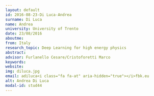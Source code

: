 ```yaml
---
layout: default 
id: 2016-08-23-Di Luca-Andrea
surname: Di Luca
name: Andrea
university: University of Trento
date: 23/08/2016
aboutme: 
from: Italy
research_topic: Deep Learning for high energy physics
abstract: 
advisor: Furlanello Cesare/Cristoforetti Marco
keywords: 
website: 
img: diluca.jpg
email: adiluca<i class="fa fa-at" aria-hidden="true"></i>fbk.eu
alt: Andrea Di Luca
modal-id: stud44
---
```

